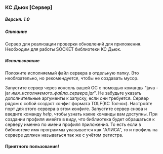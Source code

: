 ### **КС Дьюк [Сервер]**

##### Версия: 1.0
##### Описание
Сервер для реализации проверки обновлений для приложения.
Необходим для работы SOCKET библиотеки КС Дьюк.

##### Использование
Положите исполняемый файл сервера в отдельную папку. Это необязательно, но рекомендуется, чтобы не создавать мусор.

Запустите сервер через консоль вашей ОС с помощью команды "java -jar _имя_исполняемого_файла_сервера.jar_". Не забудьте указать дополнительные аргументы к запуску, если они требуется. Сервер рядом с собой создаст конфиг формата TOLF(КС Толчок). Настройте порт для этого сервера в этом конфиге. Запустите сервер снова и введите команду _help_, чтобы узнать какие команды вам доступны. При создании профиля имейте в виду, что библиотека будет обращаться к серверу именно по имени профиля приложения. То есть если в библиотеке имя программы указывается как "АЛИСА", то и профиль на сервере должен называться так же с учётом регистра.

#### Приятного пользования!